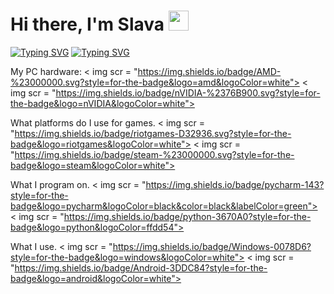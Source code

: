 <h1 aligh="center"> Hi there, I'm Slava <img src=https://media1.giphy.com/media/v1.Y2lkPTc5MGI3NjExYnEyczBzOHk5dmhlbzFoZngxcGgzcnptc2EzanJjNno1aTZldjJ3YiZlcD12MV9pbnRlcm5hbF9naWZfYnlfaWQmY3Q9Zw/Wj7lNjMNDxSmc/giphy.gif height=32/> </h1>
<a href="https://git.io/typing-svg"><img src="https://readme-typing-svg.herokuapp.com?font=Fira+Code&pause=1000&color=5F42F7&width=435&lines=Sorry+I'm+not+speaking+English." alt="Typing SVG" /></a>
<a href="https://git.io/typing-svg"><img src="https://readme-typing-svg.herokuapp.com?font=Fira+Code&pause=1000&color=5F42F7&width=435&lines=Please+speak+Russian!" alt="Typing SVG" /></a>

My PC hardware:
< img scr = "https://img.shields.io/badge/AMD-%23000000.svg?style=for-the-badge&logo=amd&logoColor=white">
< img scr = "https://img.shields.io/badge/nVIDIA-%2376B900.svg?style=for-the-badge&logo=nVIDIA&logoColor=white">

What platforms do I use for games.
< img scr = "https://img.shields.io/badge/riotgames-D32936.svg?style=for-the-badge&logo=riotgames&logoColor=white"> 
< img scr = "https://img.shields.io/badge/steam-%23000000.svg?style=for-the-badge&logo=steam&logoColor=white">

What I program on.
< img scr = "https://img.shields.io/badge/pycharm-143?style=for-the-badge&logo=pycharm&logoColor=black&color=black&labelColor=green"> 
< img scr = "https://img.shields.io/badge/python-3670A0?style=for-the-badge&logo=python&logoColor=ffdd54"> 

What I use.
< img scr = "https://img.shields.io/badge/Windows-0078D6?style=for-the-badge&logo=windows&logoColor=white"> 
< img scr = "https://img.shields.io/badge/Android-3DDC84?style=for-the-badge&logo=android&logoColor=white"> 
